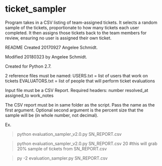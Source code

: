 # ticket_sampler
Program takes in a CSV listing of team-assigned tickets. It selects a random sample of the tickets, proportionate to how many tickets each user completed. It then assigns those tickets back to the team members for review, ensuring no user is assigned their own ticket.

README Created 20170927 Angelee Schmidt.

Modified 20180323 by Angelee Schmidt.

Created for Python 2.7.


2 reference files must be named:
	USERS.txt  = list of users that work on tickets 
	EVALUATORS.txt = list of people that will perform ticket evaluations


Input file must be a CSV Report.
Required headers:
	number
	resolved_at
	assigned_to
	work_notes


The CSV report must be in same folder as the script. Pass the name as the first argument.
Optional second argument is the percent size that the sample will be (in whole number, not decimal).

Ex.
>python evaluation_sampler_v2.0.py SN_REPORT.csv

>python evaluation_sampler_v2.0.py SN_REPORT.csv 20 
#this will grab 20% sample of tickets from SN_REPORT.csv

>py -2 evaluation_sampler.py SN_REPORT.csv
